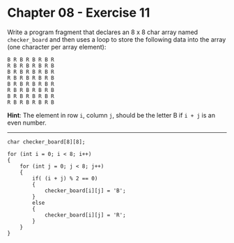 # Chapter 08 - Exercise 11

Write a program fragment that declares an 8 x 8 char array named `checker_board` and then uses a loop to store the following data into the array (one character per array element):

```
B R B R B R B R
R B R B R B R B
B R B R B R B R
R B R B R B R B
B R B R B R B R
R B R B R B R B
B R B R B R B R
R B R B R B R B
```

__Hint__: The element in row `i`, column `j`, should be the letter B if `i + j` is an even number.

---

```
char checker_board[8][8];

for (int i = 0; i < 8; i++)
{
    for (int j = 0; j < 8; j++)
    {
        if( (i + j) % 2 == 0)
        {
            checker_board[i][j] = 'B';
        }
        else
        {
            checker_board[i][j] = 'R';
        }
    }
}
```
